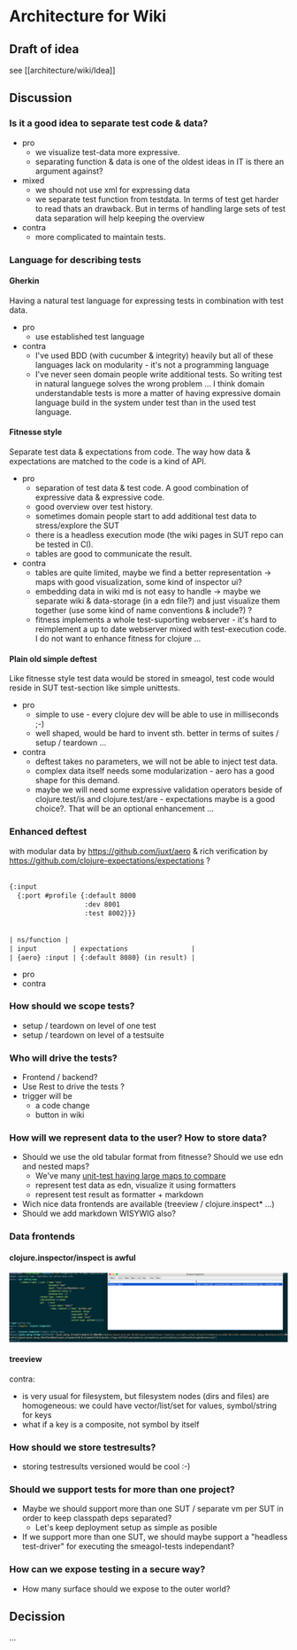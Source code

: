 # Architecture for Wiki

## Draft of idea
see [[architecture/wiki/Idea]]

## Discussion
### Is it a good idea to separate test code & data?
* pro
  * we visualize test-data more expressive.
  * separating function & data is one of the oldest ideas in IT is there an argument against?
* mixed
  * we should not use xml for expressing data
  * we separate test function from testdata. In terms of test get harder to read thats an drawback. But in terms of handling large sets of test data separation will help keeping the overview
* contra
  * more complicated to maintain tests.  

### Language for describing tests
#### Gherkin
Having a natural test language for expressing tests in combination with test data.
* pro
  * use established test language
* contra
  * I've used BDD (with cucumber & integrity) heavily but all of these languages lack on modularity - it's not a programming language
  * I've never seen domain people write additional tests. So writing test in natural languege solves the wrong problem ... I think domain understandable tests is more a matter of having expressive domain language build in the system under test than in the used test language.

#### Fitnesse style
Separate test data & expectations from code. The way how data & expectations are matched to the code is a kind of API.
* pro
  * separation of test data & test code. A good combination of expressive data & expressive code.
  * good overview over test history.
  * sometimes domain people start to add additional test data to stress/explore the SUT
  * there is a headless execution mode (the wiki pages in SUT repo can be tested in CI).
  * tables are good to communicate the result.
* contra
  * tables are quite limited, maybe we find a better representation -> maps with good visualization, some kind of inspector ui?
  * embedding data in wiki md is not easy to handle -> maybe we separate wiki & data-storage (in a edn file?) and just visualize them together (use some kind of name conventions & include?) ?
  * fitness implements a whole test-suporting webserver - it's hard to reimplement a up to date webserver mixed with test-execution code. I do not want to enhance fitness for clojure ...

#### Plain old simple deftest
Like fitnesse style test data would be stored in smeagol, test code would reside in SUT test-section like simple unittests.
* pro
  * simple to use - every clojure dev will be able to use in milliseconds ;-)
  * well shaped, would be hard to invent sth. better in terms of suites / setup / teardown ...
* contra
  * deftest takes no parameters, we will not be able to inject test data.
  * complex data itself needs some modularization - aero has a good shape for this demand.
  * maybe we will need some expressive validation operators beside of clojure.test/is and clojure.test/are - expectations maybe is a good choice?. That will be an optional enhancement ...

### Enhanced deftest
with modular data by https://github.com/juxt/aero & rich verification by https://github.com/clojure-expectations/expectations ?

```

{:input
  {:port #profile {:default 8000
                   :dev 8001
                   :test 8002}}}


| ns/function |
| input         | expectations                |
| {aero} :input | {:default 8080} (in result) |

```
  * pro
  * contra

### How should we scope tests?
* setup / teardown on level of one test
* setup / teardown on level of a testsuite

### Who will drive the tests?
* Frontend / backend?
* Use Rest to drive the tests ?
* trigger will be
  * a code change
  * button in wiki

### How will we represent data to the user? How to store data?
* Should we use the old tabular format from fitnesse? Should we use edn and nested maps?
  * We've many [unit-test having large maps to compare](https://github.com/DomainDrivenArchitecture/dda-git-crate/blob/master/test/src/dda/pallet/dda_git_crate/domain_test.clj)
  * represent test data as edn, visualize it using formatters
  * represent test result as formatter + markdown
* Wich nice data frontends are available (treeview / clojure.inspect* ...)
* Should we add markdown WISYWIG also?

### Data frontends

#### clojure.inspector/inspect is awful

 ![clojure-Inspector](content/uploads/clojure-Inspector.png)

#### treeview

contra:

- is very usual for filesystem, but filesystem nodes (dirs and files) are homogeneous: we could have vector/list/set for values, symbol/string for keys
- what if a key is a composite, not symbol by itself

### How should we store testresults?
* storing testresults versioned would be cool :-)

### Should we support tests for more than one project?
* Maybe we should support more than one SUT / separate vm per SUT in order to keep classpath deps separated?
  * Let's keep deployment setup as simple as posible
* If we support more than one SUT, we should maybe support a "headless test-driver" for executing the smeagol-tests independant?

### How can we expose testing in a secure way?
* How many surface should we expose to the outer world?


## Decission
...
